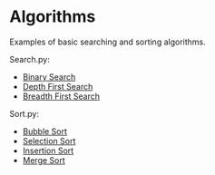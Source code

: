 # Algorithms
Examples of basic searching and sorting algorithms.

Search.py:
- [Binary Search][bs]
- [Depth First Search][dfs]
- [Breadth First Search][dfs]

Sort.py:
- [Bubble Sort][bsr]
- [Selection Sort][ss]
- [Insertion Sort][is]
- [Merge Sort][ms]

[bfs]: https://en.wikipedia.org/wiki/Breadth-first_search
[bs]: https://en.wikipedia.org/wiki/Binary_search_algorithm
[bsr]: https://en.wikipedia.org/wiki/Bubble_sort
[dfs]: https://en.wikipedia.org/wiki/Depth-first_search
[is]: https://en.wikipedia.org/wiki/Insertion_sort
[ss]: https://en.wikipedia.org/wiki/Selection_sort
[ms]: https://en.wikipedia.org/wiki/Merge_sort
